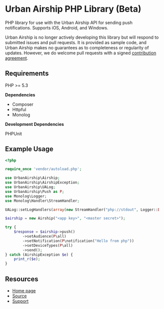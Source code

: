Urban Airship PHP Library (Beta)
================================
PHP library for use with the Urban Airship API for sending push notifications. Supports iOS, Android, and Windows.

Urban Airship is no longer actively developing this library but will respond to submitted issues and pull requests. It is provided as sample code, and Urban Airship makes no guarantees as to completeness or regularity of updates. However, we do welcome pull requests with a signed [contribution agreement](http://urbanairship.com/legal/contribution-agreement/).

Requirements
------------

PHP >= 5.3

**Dependencies**

- Composer
- Httpful
- Monolog

**Development Dependencies**

PHPUnit

Example Usage
-------------

```php
<?php

require_once 'vendor/autoload.php';

use UrbanAirship\Airship;
use UrbanAirship\AirshipException;
use UrbanAirship\UALog;
use UrbanAirship\Push as P;
use Monolog\Logger;
use Monolog\Handler\StreamHandler;

UALog::setLogHandlers(array(new StreamHandler("php://stdout", Logger::DEBUG)));

$airship = new Airship("<app key>", "<master secret>");

try {
    $response = $airship->push()
        ->setAudience(P\all)
        ->setNotification(P\notification("Hello from php"))
        ->setDeviceTypes(P\all)
        ->send();
} catch (AirshipException $e) {
    print_r($e);
}
```

Resources
---------

- [Home page](http://docs.urbanairship.com/reference/libraries/php/)
- [Source](https://github.com/urbanairship/php-library2)
- [Support](http://support.urbanairship.com/)
